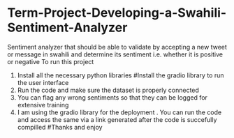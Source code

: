 # Term-Project-Developing-a-Swahili-Sentiment-Analyzer
Sentiment analyzer that should be able to validate by accepting a new tweet or message in swahili and determine its sentiment i.e. whether it is positive or negative
To run this project
1. Install all the necessary python libraries #Install the gradio library to run the user interface
2. Run the code and make sure the dataset is properly connected
3. You can flag any wrong sentiments so that they can be logged for extensive training
4. I am using the gradio library for the deployment . You can run the code and access the same via a link generated after the code is succefully compilled
#Thanks and enjoy
